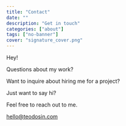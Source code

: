 ```yaml
---
title: "Contact"
date: ""
description: "Get in touch"
categories: ["about"]
tags: ["no-banner"]
cover: "signature_cover.png"
---
```


Hey!

Questions about my work?

Want to inquire about hiring me for a project?

Just want to say hi? 

Feel free to reach out to me.

[hello@teodosin.com](mailto:hello@teodosin.com)



